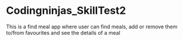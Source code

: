 # Codingninjas_SkillTest2
This is a find meal app where user can find meals, add or remove them to/from favourites and see the details of a meal
